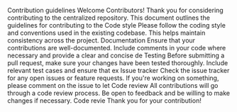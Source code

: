 Contribution guidelines
Welcome Contributors!
Thank you for considering contributing to the centralized repository. This document outlines the guidelines for contributing to the
Code style
Please follow the coding style and conventions used in the existing codebase. This helps maintain consistency across the project.
Documentation
Ensure that your contributions are well-documented. Include comments in your code where necessary and provide a clear and concise de
Testing
Before submitting a pull request, make sure your changes have been tested thoroughly. Include relevant test cases and ensure that ex
Issue tracker
Check the issue tracker for any open issues or feature requests. If you're working on something, please comment on the issue to let
Code review
All contributions will go through a code review process. Be open to feedback and be willing to make changes if necessary. Code revie
Thank you for your contribution!
